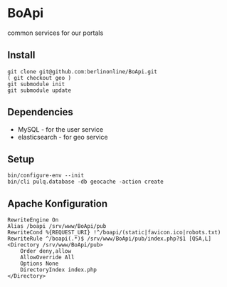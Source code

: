 BoApi 
===== 

common services for our portals 

Install 
------- 

	git clone git@github.com:berlinonline/BoApi.git 
	( git checkout geo ) 
	git submodule init 
	git submodule update 

Dependencies 
------------ 

* MySQL - for the user service 
* elasticsearch - for geo service 

Setup 
----- 

	bin/configure-env --init 
	bin/cli pulq.database -db geocache -action create 

Apache Konfiguration 
-------------------- 

	RewriteEngine On 
	Alias /boapi /srv/www/BoApi/pub 
	RewriteCond %{REQUEST_URI} !^/boapi/(static|favicon.ico|robots.txt) 
	RewriteRule ^/boapi(.*)$ /srv/www/BoApi/pub/index.php?$1 [QSA,L] 
	<Directory /srv/www/BoApi/pub> 
		Order deny,allow 
		AllowOverride All 
		Options None 
		DirectoryIndex index.php 
	</Directory>
